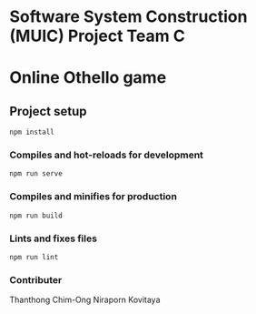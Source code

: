 # Software System Construction (MUIC) Project Team C
# Online Othello game

## Project setup
```
npm install
```

### Compiles and hot-reloads for development
```
npm run serve
```

### Compiles and minifies for production
```
npm run build
```

### Lints and fixes files
```
npm run lint
```

### Contributer
Thanthong Chim-Ong
Niraporn Kovitaya
